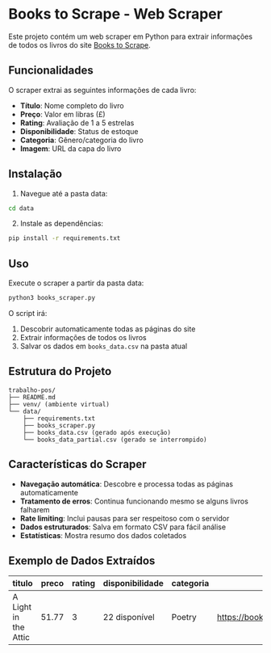 # Books to Scrape - Web Scraper

Este projeto contém um web scraper em Python para extrair informações de todos os livros do site [Books to Scrape](https://books.toscrape.com/).

## Funcionalidades

O scraper extrai as seguintes informações de cada livro:
- **Título**: Nome completo do livro
- **Preço**: Valor em libras (£)
- **Rating**: Avaliação de 1 a 5 estrelas
- **Disponibilidade**: Status de estoque
- **Categoria**: Gênero/categoria do livro
- **Imagem**: URL da capa do livro

## Instalação

1. Navegue até a pasta data:
```bash
cd data
```

2. Instale as dependências:
```bash
pip install -r requirements.txt
```

## Uso

Execute o scraper a partir da pasta data:
```bash
python3 books_scraper.py
```

O script irá:
1. Descobrir automaticamente todas as páginas do site
2. Extrair informações de todos os livros
3. Salvar os dados em `books_data.csv` na pasta atual

## Estrutura do Projeto

```
trabalho-pos/
├── README.md
├── venv/ (ambiente virtual)
└── data/
    ├── requirements.txt
    ├── books_scraper.py
    ├── books_data.csv (gerado após execução)
    └── books_data_partial.csv (gerado se interrompido)
```

## Características do Scraper

- **Navegação automática**: Descobre e processa todas as páginas automaticamente
- **Tratamento de erros**: Continua funcionando mesmo se alguns livros falharem
- **Rate limiting**: Inclui pausas para ser respeitoso com o servidor
- **Dados estruturados**: Salva em formato CSV para fácil análise
- **Estatísticas**: Mostra resumo dos dados coletados

## Exemplo de Dados Extraídos

| titulo | preco | rating | disponibilidade | categoria | imagem_url |
|--------|-------|--------|-----------------|-----------|------------|
| A Light in the Attic | 51.77 | 3 | 22 disponível | Poetry | https://books.toscrape.com/media/cache/2c/da/2cdad67c44b002e7ead0cc35693c0e8b.jpg |